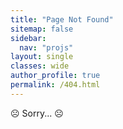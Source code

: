 ```yaml
---
title: "Page Not Found"
sitemap: false
sidebar:
  nav: "projs"
layout: single
classes: wide
author_profile: true
permalink: /404.html
---
```


☹️ Sorry... ☹️
